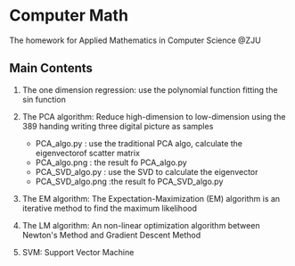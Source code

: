 Computer Math
========================================================
The homework for Applied Mathematics in Computer Science @ZJU

Main Contents
--------------------------------------------------------
1. The one dimension regression: use the polynomial function fitting the sin function


2. The PCA algorithm: Reduce high-dimension to low-dimension using the 389 handing writing three digital picture as samples
    * PCA_algo.py : use the traditional PCA algo, calculate the eigenvectorof scatter matrix
    * PCA_algo.png : the result fo PCA_algo.py
    * PCA_SVD_algo.py : use the SVD to calculate the eigenvector
    * PCA_SVD_algo.png :the result fo PCA_SVD_algo.py


3. The EM algorithm: The Expectation-Maximization (EM) algorithm is an iterative method to find the maximum likelihood


4. The LM algorithm: An non-linear optimization algorithm between Newton's Method and Gradient Descent Method


5. SVM: Support Vector Machine
